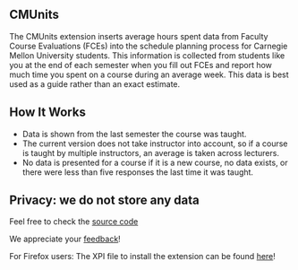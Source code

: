 CMUnits
----

The CMUnits extension inserts average hours spent data from Faculty Course Evaluations (FCEs)
into the schedule planning process for Carnegie Mellon University students.
This information is collected from students like you at the end of each semester when
you fill out FCEs and report how much time you spent on a course during an average week.
This data is best used as a guide rather than an exact estimate.

How It Works
----

- Data is shown from the last semester the course was taught.
- The current version does not take instructor into account, so if a course is taught by multiple instructors, an average is taken across lecturers.
- No data is presented for a course if it is a new course, no data exists, or there were less than five responses the last time it was taught.

Privacy: we do not store any data
----

Feel free to check the [source code](https://github.com/cmu-student-government/cmunit/tree/master/src)

We appreciate your
    [feedback](https://docs.google.com/forms/d/e/1FAIpQLSfIXZzPUekxeUMeR0l27fnTCPI_d5FEBOXGpMR4h2riG_FpqQ/viewform)!

For Firefox users: The XPI file to install the extension can be found [here](https://raw.githubusercontent.com/cmu-student-government/cmunit/master/zip/cmunits.xpi)!

